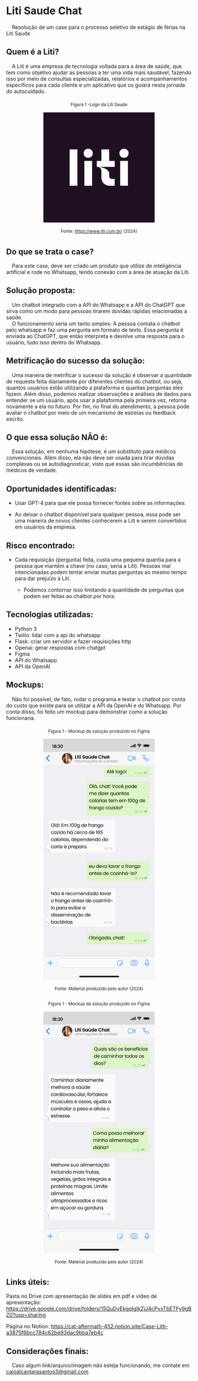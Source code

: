 # Liti Saude Chat
&nbsp;&nbsp;&nbsp;&nbsp;Resolução de um case para o processo seletivo de estágio de férias na Liti Saude

## Quem é a Liti?
&nbsp;&nbsp;&nbsp;&nbsp;A Liti é uma empresa de tecnologia voltada para a área de saúde, que tem como objetivo ajudar as pessoas a ter uma vida mais saudável, fazendo isso por meio de consultas especializadas, relatórios e acompanhamentos específicos para cada cliente e um aplicativo que os guiará nesta jornada do autocuidado. 

<div align="center">
   
   <sub>Figura 1 -Logo da Liti Saude </sub>

   <img src="imgLiti.png" width="60%" height="30%"> 
   
   <sup>Fonte: <a href="https://www.liti.com.br/">https://www.liti.com.br/</a> (2024)</sup>
   
</div>

## Do que se trata o case?
&nbsp;&nbsp;&nbsp;&nbsp;Para este case, deve ser criado um produto que utilize de inteligência artificial e rode no Whatsapp, tendo conexão com a área de atuação da Liti.

## Solução proposta:
&nbsp;&nbsp;&nbsp;&nbsp;Um chatbot integrado com a API do Whatsapp e a API do ChatGPT que sirva como um modo para pessoas tirarem dúvidas rápidas relacionadas a saúde. <br>
&nbsp;&nbsp;&nbsp;&nbsp;O funcionamento seria um tanto simples: A pessoa contata o chatbot pelo whatsapp e faz uma pergunta em formato de texto. Essa pergunta é enviada ao ChatGPT, que então interpreta e devolve uma resposta para o usuário, tudo isso dentro do Whatsapp.

## Metrificação do sucesso da solução:
&nbsp;&nbsp;&nbsp;&nbsp;Uma maneira de metrificar o sucesso da solução é observar a quantidade de requests feita diariamente por diferentes clientes do chatbot, ou seja, quantos usuários estão utilizando a plataforma e quantas perguntas eles fazem. Além disso, podemos realizar observações e análises de dados para entender se um usuário, após usar a plataforma pela primeira vez, retorna novamente a ela no futuro. Por fim, no final do atendimento, a pessoa pode avaliar o chatbot por meio de um mecanismo de estrelas ou feedback escrito.

## O que essa solução NÃO é:
&nbsp;&nbsp;&nbsp;&nbsp;Essa solução, em nenhuma hipótese, é um substituto para médicos convencionais. Além disso, ela não deve ser usada para tirar dúvidas complexas ou se autodiagnosticar, visto que essas são incumbências de médicos de verdade. 

## Oportunidades identificadas:

* Usar GPT-4 para que ele possa fornecer fontes sobre as informações.

* Ao deixar o chatbot disponível para qualquer pessoa, essa pode ser uma maneira de novos clientes conhecerem a Liti e serem convertidos em usuários da empresa.

## Risco encontrado: 
* Cada requisição (pergunta) feita, custa uma pequena quantia para a pessoa que mantém a chave (no caso, seria a Liti). Pessoas mal intencionadas podem tentar enviar muitas perguntas ao mesmo tempo para dar prejuízo à Liti. 

    * Podemos contornar isso limitando a quantidade de perguntas que podem ser feitas ao chatbot por hora.

## Tecnologias utilizadas:
* Python 3
* Twilio: lidar com a api do whatsapp
* Flask: criar um servidor e fazer requisições http
* Openai: gerar respostas com chatgpt
* Figma
* API do Whatsapp
* API da OpenAI

## Mockups:
&nbsp;&nbsp;&nbsp;&nbsp;Não foi possível, de fato, rodar o programa e testar o chatbot por conta do custo que existe para se utilizar a API da OpenAI e do Whatsapp. Por conta disso, foi feito um mockup para demonstrar como a solução funcionaria.

<div align="center">
   
   <sub>Figura 1 - Mockup da solução produzido no Figma </sub>

   <img src="WhatsApp Chat-1.png" width="60%" height="30%"> 
   
   <sup>Fonte: Material produzido pelo autor (2024)</sup>
   
</div>
<div align="center">
   
   <sub>Figura 1 - Mockup da solução produzido no Figma </sub>

   <img src="WhatsApp Chat-2.png" width="60%" height="30%"> 
   
   <sup>Fonte: Material produzido pelo autor (2024)</sup>
   
</div>

## Links úteis:
Pasta no Drive com apresentação de slides em pdf e vídeo de apresentação:
<a href="https://drive.google.com/drive/folders/15QuDyEkgqIgIkZjJ4cPvxTbETFy9gBZ0?usp=sharing">https://drive.google.com/drive/folders/15QuDyEkgqIgIkZjJ4cPvxTbETFy9gBZ0?usp=sharing </a> <br>

Página no Notion:
<a href="https://cat-aftermath-452.notion.site/Case-Litti-a3875f6bcc784c62be93dac9bba7eb4c">https://cat-aftermath-452.notion.site/Case-Litti-a3875f6bcc784c62be93dac9bba7eb4c</a>

## Considerações finais:
&nbsp;&nbsp;&nbsp;&nbsp;Caso algum link/arquivo/imagem não esteja funcionando, me contate em caioalcantarasantos3@gmail.com
